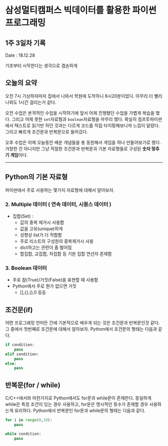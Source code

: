 # 삼성멀티캠퍼스 빅데이터를 활용한 파이썬 프로그래밍

## 1주 3일차 기록

Date : 18.12.28

기초부터 시작한다는 생각으로 겸손하게

## 오늘의 요약

오전 7시 기상하자마자 집에서 나와서 학원에 도착하니 8시20분이었다. 아무리 더 빨리 나와도 1시간 걸리는거 같다. 

오전 수업은 본격적인 수업을 시작하기에 앞서 어제 진행됐던 수업을 가볍게 복습을 했다. 그리고 어제 못한 `set`자료형과 `boolean`자료형을 마무리 했다. 확실히 점프투파이썬에서 텍스트로 읽기만 하던 것과는 다르게 코드를 직접 타이핑해보니까 느낌이 달랐다. 그리고 빠르게 조건문과 반복문으로 들어갔다.

오후 수업은 어제 오늘동안 배운 개념들을 총 동원해서 게임을 하나 만들어보기로 했다. 거창한 건 아니지만 그냥 적절한 조건문과 반복문과 기본 자료형들로 구성된 **숫자 맞추기 게임**이다.

---

## Python의 기본 자료형
파이썬에서 주로 사용하는 몇가지 자료형에 대해서 알아보자.

### 2. Multiple 데이터 ( 연속 데이터, 시퀀스 데이터 )
- 집합(Set) : 
    - 값의 중복 제거시 사용함
    - 값을 고유(unique)하게 
    - 성향상 list가 더 적합함
    - 주로 리스트의 구성원의 중복제거시 사용 
    - dict하고는 관련이 좀 떨어짐
    - 합집합, 교집합, 차집합 등 기본 집합 연산자 존재함

### 3. Boolean 데이터
- 주로 참(True)/거짓(False)을 표현할 때 사용함
- Python에서 주로 뭔가 없으면 거짓
    - [],{},(),0 등등

## 조건문(if)
어떤 프로그래밍 언어든 간에 기본적으로 배우게 되는 것은 조건문과 반복문인것 같다. 그 중에서 첫번째로 조건문에 대해서 알아보자.
Python에서 조건문의 형태는 다음과 같다.
```python
if condition:
    pass
elif condition:
    pass
else:
    pass
```

## 반복문(for / while)
C/C++에서와 마찬가지로 Python에서도 for문과 while문이 존재한다. 동일하게 while은 특정 조건이 있는 경우 사용하고, for문은 명시적인 횟수가 존재할 경우 사용하는게 유리하다. Python에서 반복문인 for문과 while문의 형태는 다음과 같다.
```python
for i in range(0,10):
    pass

while condition:
    pass
```
